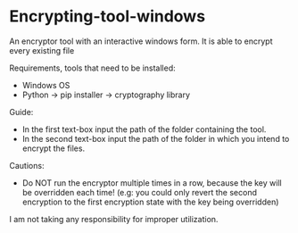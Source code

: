 # Encrypting-tool-windows
An encryptor tool with an interactive windows form. It is able to encrypt every existing file

Requirements, tools that need to be installed:
- Windows OS
- Python -> pip installer -> cryptography library

Guide:
- In the first text-box input the path of the folder containing the tool.
- In the second text-box input the path of the folder in which you intend to encrypt the files.

Cautions:
- Do NOT run the encryptor multiple times in a row, because the key will be overridden each time!
(e.g: you could only revert the second encryption to the first encryption state with the key being overridden)

I am not taking any responsibility for improper utilization.
